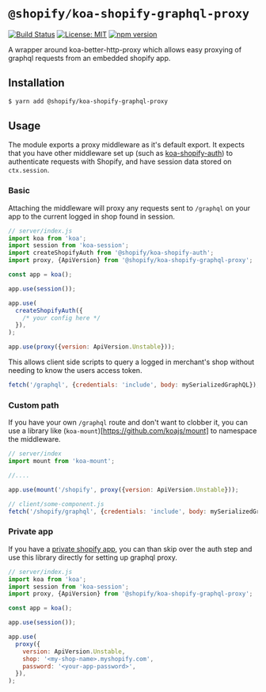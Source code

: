 # `@shopify/koa-shopify-graphql-proxy`

[![Build Status](https://travis-ci.org/Shopify/quilt.svg?branch=master)](https://travis-ci.org/Shopify/quilt)
[![License: MIT](https://img.shields.io/badge/License-MIT-green.svg)](LICENSE.md) [![npm version](https://badge.fury.io/js/%40shopify%2Fkoa-shopify-graphql-proxy.svg)](https://badge.fury.io/js/%40shopify%2Fkoa-shopify-graphql-proxy)

A wrapper around koa-better-http-proxy which allows easy proxying of graphql requests from an embedded shopify app.

## Installation

```bash
$ yarn add @shopify/koa-shopify-graphql-proxy
```

## Usage

The module exports a proxy middleware as it's default export. It expects that you have other middleware set up (such as [koa-shopify-auth](https://github.com/Shopify/quilt/tree/master/packages/koa-shopify-auth)) to authenticate requests with Shopify, and have session data stored on `ctx.session`.

### Basic

Attaching the middleware will proxy any requests sent to `/graphql` on your app to the current logged in shop found in session.

```javascript
// server/index.js
import koa from 'koa';
import session from 'koa-session';
import createShopifyAuth from '@shopify/koa-shopify-auth';
import proxy, {ApiVersion} from '@shopify/koa-shopify-graphql-proxy';

const app = koa();

app.use(session());

app.use(
  createShopifyAuth({
    /* your config here */
  }),
);

app.use(proxy({version: ApiVersion.Unstable}));
```

This allows client side scripts to query a logged in merchant's shop without needing to know the users access token.

```javascript
fetch('/graphql', {credentials: 'include', body: mySerializedGraphQL});
```

### Custom path

If you have your own `/graphql` route and don't want to clobber it, you can use a library like (`koa-mount`)[https://github.com/koajs/mount] to namespace the middleware.

```javascript
// server/index
import mount from 'koa-mount';

//....

app.use(mount('/shopify', proxy({version: ApiVersion.Unstable}));
```

```javascript
// client/some-component.js
fetch('/shopify/graphql', {credentials: 'include', body: mySerializedGraphQL});
```

### Private app

If you have a [private shopify app](https://help.shopify.com/en/manual/apps/private-apps), you can than skip over the auth step and use this library directly for setting up graphql proxy.

```javascript
// server/index.js
import koa from 'koa';
import session from 'koa-session';
import proxy, {ApiVersion} from '@shopify/koa-shopify-graphql-proxy';

const app = koa();

app.use(session());

app.use(
  proxy({
    version: ApiVersion.Unstable,
    shop: '<my-shop-name>.myshopify.com',
    password: '<your-app-password>',
  }),
);
```
